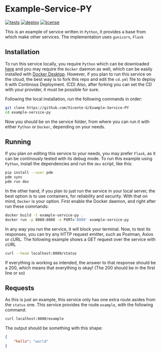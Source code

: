 # Example-Service-PY

[![tests](https://github.com/Vicente-G/Example-Service-PY/actions/workflows/ci.yml/badge.svg?event=pull_request)](https://github.com/Vicente-G/Example-Service-PY/actions/workflows/ci.yml)
[![deploy](https://github.com/Vicente-G/Example-Service-PY/actions/workflows/cd.yml/badge.svg?event=push)](https://github.com/Vicente-G/Example-Service-PY/actions/workflows/cd.yml)
[![license](https://img.shields.io/badge/license-MIT-purple.svg)](https://github.com/Vicente-G/Database-Model/blob/main/LICENSE)

This is an example of service written in `Python`, it provides a base from which make other services. The implementation uses `gunicorn`, `Flask`

## Installation

To run this service locally, you require `Python` which can be downloaded [here](https://www.python.org/downloads/) and you may require the `Docker` daemon as well, which can be easily installed with [Docker Desktop](https://www.docker.com/products/docker-desktop/). However, if you plan to run this service on the cloud, the best way is to fork this repo and edit the `cd.yml` file to deploy it with Continous Deployment. (CD) Also, after forking you can set the CD with your provider, it must be possible for sure.

Following the local installation, run the following commands in order:

```sh
git clone https://github.com/Vicente-G/Example-Service-PY
cd example-service-py
```

Now you should be on the service folder, from where you can run it with either `Python` or `Docker`, depending on your needs.

## Running

If you plan on editing this service to your needs, you may prefer `Flask`, as it can be continously tested with its debug mode. To run this example using `Python`, install the dependencies and run the `dev` script, like this:

```sh
pip install --user pdm
pdm sync
pdm run dev
```

In the other hand, if you plan to just run the service in your local server, the best option is to use containers, for reliability and security. With that on mind, `Docker` is your option. First enable the Docker daemon, and right after run these commands:

```sh
docker build -t example-service-py .
docker run -p 8080:8080 -e PORT='8080' example-service-py
```

In any way you run the service, it will block your terminal. Now, to test its responses, you can try any HTTP request emitter, such as Postman, Axios or cURL. The following example shows a GET request over the service with cURL

```sh
curl --head localhost:8080/status
```

If everything is working as intended, the answer to that response should be a 200, which means that everything is okay! (The 200 should be in the first line or so)

## Requests

As this is just an example, this service only has one extra route asides from the `status` one. This service provides the route `example`, with the following command:

```sh
curl localhost:8080/example
```

The output should be something with this shape:

```json
{
    "hello": "world"
}
```
